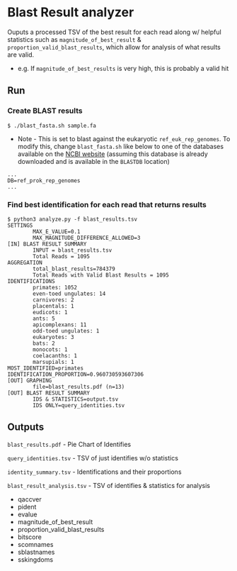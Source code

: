 # Blast Result analyzer
Ouputs a processed TSV of the best result for each read along w/ helpful statistics such as `magnitude_of_best_result` & `proportion_valid_blast_results`, which allow for analysis of what results are valid.
* e.g. If `magnitude_of_best_results` is very high, this is probably a valid hit

## Run
### Create BLAST results
```
$ ./blast_fasta.sh sample.fa
```
* Note - This is set to blast against the eukaryotic `ref_euk_rep_genomes`. To modify this, change `blast_fasta.sh` like below to one of the databases available on the [NCBI website](https://ftp.ncbi.nlm.nih.gov/blast/documents/blastdb.html) (assuming this database is already downloaded and is available in the `BLASTDB` location)
```
...
DB=ref_prok_rep_genomes 
...
```


### Find best identification for each read that returns results
```
$ python3 analyze.py -f blast_results.tsv
SETTINGS
        MAX_E_VALUE=0.1
        MAX_MAGNITUDE_DIFFERENCE_ALLOWED=3
[IN] BLAST RESULT SUMMARY
        INPUT = blast_results.tsv
        Total Reads = 1095
AGGREGATION
        total_blast_results=784379
        Total Reads with Valid Blast Results = 1095
IDENTIFICATIONS
        primates: 1052
        even-toed ungulates: 14
        carnivores: 2
        placentals: 1
        eudicots: 1
        ants: 5
        apicomplexans: 11
        odd-toed ungulates: 1
        eukaryotes: 3
        bats: 2
        monocots: 1
        coelacanths: 1
        marsupials: 1
MOST_IDENTIFIED=primates
IDENTIFICATION_PROPORTION=0.960730593607306
[OUT] GRAPHING
        file=blast_results.pdf (n=13)
[OUT] BLAST RESULT SUMMARY
        IDS & STATISTICS=output.tsv
        IDS ONLY=query_identities.tsv
```

## Outputs
`blast_results.pdf` - Pie Chart of Identifies

`query_identities.tsv` - TSV of just identifies w/o statistics

`identity_summary.tsv` - Identifications and their proportions

`blast_result_analysis.tsv` - TSV of identifies & statistics for analysis
* qaccver
* pident
* evalue
* magnitude_of_best_result
* proportion_valid_blast_results
* bitscore
* scomnames
* sblastnames
* sskingdoms